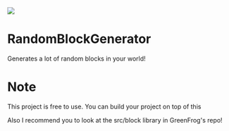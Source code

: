 <img src="https://cdn.discordapp.com/icons/1027320700022825030/18452bb7b7a051ca651b2c9b2c817846.webp?size=128">

# RandomBlockGenerator

Generates a lot of random blocks in your world!

# Note

This project is free to use. You can build your project on top of this

Also I recommend you to look at the src/block library in GreenFrog's repo!
